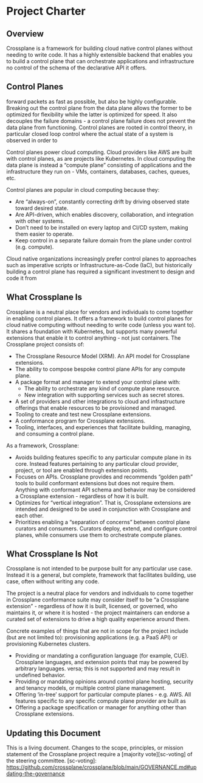 # Project Charter

## Overview

Crossplane is a framework for building cloud native control planes without
needing to write code. It has a highly extensible backend that enables you to
build a control plane that can orchestrate applications and infrastructure no
control of the schema of the declarative API it offers.

## Control Planes

forward packets as fast as possible, but also be highly configurable. Breaking
out the control plane from the data plane allows the former to be optimized for
flexibility while the latter is optimized for speed. It also decouples the
failure domains - a control plane failure does not prevent the data plane from
functioning. Control planes are rooted in control theory, in particular closed
loop control where the actual state of a system is observed in order to

Control planes power cloud computing. Cloud providers like AWS are built with
control planes, as are projects like Kubernetes. In cloud computing the data
plane is instead a “compute plane” consisting of applications and the
infrastructure they run on - VMs, containers, databases, caches, queues, etc.

Control planes are popular in cloud computing because they:

* Are “always-on”, constantly correcting drift by driving observed state toward
  desired state.
* Are API-driven, which enables discovery, collaboration, and integration with
  other systems.
* Don’t need to be installed on every laptop and CI/CD system, making them
  easier to operate.
* Keep control in a separate failure domain from the plane under control (e.g.
  compute).

Cloud native organizations increasingly prefer control planes to approaches such
as imperative scripts or Infrastructure-as-Code (IaC), but historically building
a control plane has required a significant investment to design and code it from

## What Crossplane Is

Crossplane is a neutral place for vendors and individuals to come together in
enabling control planes. It offers a framework to build control planes for cloud
native computing without needing to write code (unless you want to). It shares a
foundation with Kubernetes, but supports many powerful extensions that enable it
to control anything - not just containers. The Crossplane project consists of:

* The Crossplane Resource Model (XRM). An API model for Crossplane extensions.
* The ability to compose bespoke control plane APIs for any compute plane.
* A package format and manager to extend your control plane with:
  * The ability to orchestrate any kind of compute plane resource.
  * New integration with supporting services such as secret stores.
* A set of providers and other integrations to cloud and infrastructure
  offerings that enable resources to be provisioned and managed.
* Tooling to create and test new Crossplane extensions.
* A conformance program for Crossplane extensions.
* Tooling, interfaces, and experiences that facilitate building, managing, and
  consuming a control plane.

As a framework, Crossplane:

* Avoids building features specific to any particular compute plane in its core.
  Instead features pertaining to any particular cloud provider, project, or tool
  are enabled through extension points.
* Focuses on APIs. Crossplane provides and recommends “golden path” tools to
  build conformant extensions but does not require them. Anything with
  conformant API schema and behavior may be considered a Crossplane extension -
  regardless of how it is built. 
* Optimizes for “vertical integration”. That is, Crossplane extensions are
  intended and designed to be used in conjunction with Crossplane and each
  other.
* Prioritizes enabling a “separation of concerns” between control plane curators
  and consumers. Curators deploy, extend, and configure control planes, while
  consumers use them to orchestrate compute planes.

## What Crossplane Is Not
Crossplane is not intended to be purpose built for any particular use case.
Instead it is a general, but complete, framework that facilitates building,
use case, often without writing any code.

The project is a neutral place for vendors and individuals to come together in
Crossplane conformance suite may consider itself to be
“a Crossplane extension” - regardless of how it is built, licensed, or governed,
who maintains it, or where it is hosted - the project maintainers can endorse
a curated set of extensions to drive a high quality experience around them.

Concrete examples of things that are not in scope for the project include (but
are not limited to):
  provisioning applications (e.g. a PaaS API) or provisioning Kubernetes
  clusters. 
* Providing or mandating a configuration language (for example, CUE). Crossplane
  languages, and extension points that may be powered by arbitrary languages.
  versa; this is not supported and may result in undefined behavior.
* Providing or mandating opinions around control plane hosting, security and
  tenancy models, or multiple control plane management.
* Offering ‘in-tree’ support for particular compute planes - e.g. AWS. All
  features specific to any specific compute plane provider are built as
* Offering a package specification or manager for anything other than Crossplane
  extensions.
## Updating this Document

This is a living document. Changes to the scope, principles, or mission
statement of the Crossplane project require a [majority vote][sc-voting] of the
steering committee.
[sc-voting]: https://github.com/crossplane/crossplane/blob/main/GOVERNANCE.md#updating-the-governance